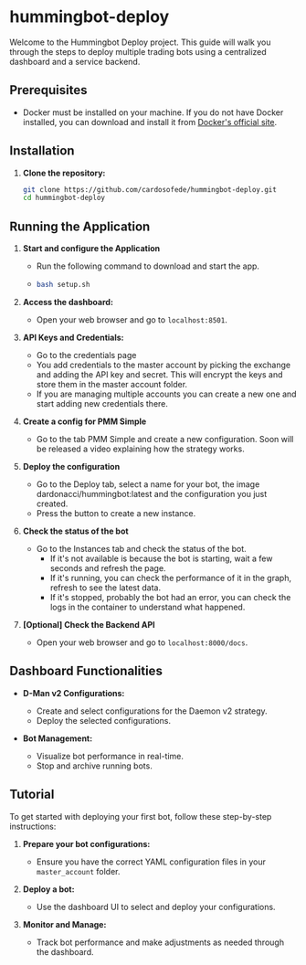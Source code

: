 # hummingbot-deploy

Welcome to the Hummingbot Deploy project. This guide will walk you through the steps to deploy multiple trading bots using a centralized dashboard and a service backend.

## Prerequisites

- Docker must be installed on your machine. If you do not have Docker installed, you can download and install it from [Docker's official site](https://www.docker.com/products/docker-desktop).

## Installation

1. **Clone the repository:**
   ```bash
   git clone https://github.com/cardosofede/hummingbot-deploy.git
   cd hummingbot-deploy
   ```

## Running the Application

1. **Start and configure the Application**
   - Run the following command to download and start the app.
   - ```bash
     bash setup.sh
     ```
2. **Access the dashboard:**
   - Open your web browser and go to `localhost:8501`.

3. **API Keys and Credentials:**
   - Go to the credentials page
   - You add credentials to the master account by picking the exchange and adding the API key and secret. This will encrypt the keys and store them in the master account folder.
   - If you are managing multiple accounts you can create a new one and start adding new credentials there.

4. **Create a config for PMM Simple**
   - Go to the tab PMM Simple and create a new configuration. Soon will be released a video explaining how the strategy works.

5. **Deploy the configuration**
   - Go to the Deploy tab, select a name for your bot, the image dardonacci/hummingbot:latest and the configuration you just created.
   - Press the button to create a new instance.

6. **Check the status of the bot**
   - Go to the Instances tab and check the status of the bot.
     - If it's not available is because the bot is starting, wait a few seconds and refresh the page.
     - If it's running, you can check the performance of it in the graph, refresh to see the latest data.
     - If it's stopped, probably the bot had an error, you can check the logs in the container to understand what happened.

7. **[Optional] Check the Backend API**
   -  Open your web browser and go to `localhost:8000/docs`.

## Dashboard Functionalities

- **D-Man v2 Configurations:**
  - Create and select configurations for the Daemon v2 strategy.
  - Deploy the selected configurations.

- **Bot Management:**
  - Visualize bot performance in real-time.
  - Stop and archive running bots.

## Tutorial

To get started with deploying your first bot, follow these step-by-step instructions:

1. **Prepare your bot configurations:**
   - Ensure you have the correct YAML configuration files in your `master_account` folder.

2. **Deploy a bot:**
   - Use the dashboard UI to select and deploy your configurations.

3. **Monitor and Manage:**
   - Track bot performance and make adjustments as needed through the dashboard.